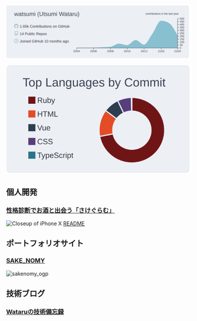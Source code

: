 ![](https://raw.githubusercontent.com/watsumi/watsumi/main/profile-summary-card-output/nord_bright/0-profile-details.svg)

![](https://raw.githubusercontent.com/watsumi/watsumi/main/profile-summary-card-output/nord_bright/2-most-commit-language.svg)

## 個人開発
### [性格診断でお酒と出会う「さけぐらむ」](https://sg.sakegram.site)
![Closeup of iPhone X](https://user-images.githubusercontent.com/67275879/111735981-4fde5000-88c0-11eb-90ad-426472b3d214.png)
[README](https://github.com/watsumi/sake_gram/blob/main/README.md)

## ポートフォリオサイト
### [SAKE_NOMY](https://watsumi.github.io/sake_nomy/)
![sakenomy_ogp](https://user-images.githubusercontent.com/67275879/115115842-90211300-9fd1-11eb-80be-f85f341a3bc0.png)

## 技術ブログ
### [Wataruの技術備忘録](https://bon-voyage23.hatenablog.com/)
